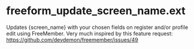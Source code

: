 freeform_update_screen_name.ext
===============================

Updates {screen_name} with your chosen fields on register and/or profile edit using FreeMember. Very much inspired by this feature request: https://github.com/devdemon/freemember/issues/49
